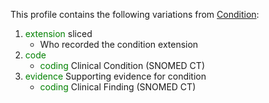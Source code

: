 This profile contains the following variations from [Condition](http://hl7.org/fhir/R4/Condition):

1. <span style='color:green'> extension </span>  sliced
   * Who recorded the condition extension
1. <span style='color:green'> code </span> 
   * <span style='color:green'> coding </span> Clinical Condition (SNOMED CT)
1. <span style='color:green'> evidence </span> Supporting evidence for condition
   * <span style='color:green'> coding </span> Clinical Finding (SNOMED CT)